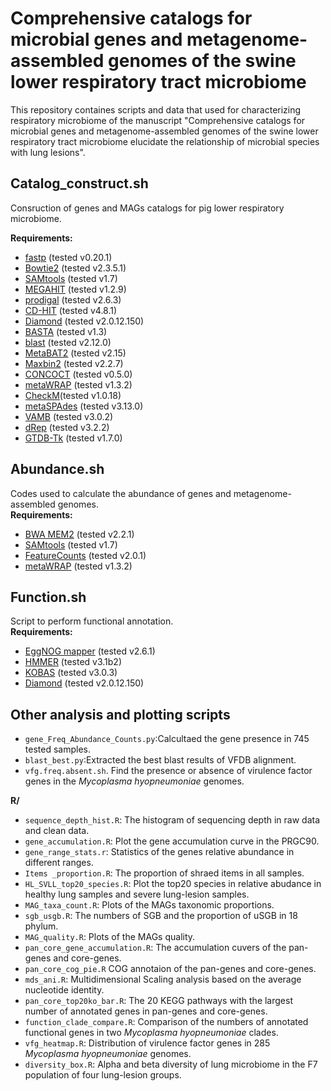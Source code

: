 # Comprehensive catalogs for microbial genes and metagenome-assembled genomes of the swine lower respiratory tract microbiome 
This repository containes scripts and data that used for characterizing respiratory microbiome of the manuscript "Comprehensive catalogs for microbial genes and metagenome-assembled genomes of the swine lower respiratory tract microbiome elucidate the relationship of microbial species with lung lesions".

## Catalog_construct.sh
Consruction of genes  and MAGs catalogs for pig lower respiratory microbiome.

<b>Requirements:</b>
* [fastp](https://github.com/OpenGene/fastp) (tested v0.20.1)
* [Bowtie2](https://github.com/BenLangmead/bowtie2) (tested v2.3.5.1) 
* [SAMtools](https://github.com/samtools/samtools) (tested v1.7)
* [MEGAHIT](https://github.com/voutcn/megahit) (tested v1.2.9)
* [prodigal](https://github.com/hyattpd/Prodigal) (tested v2.6.3)
* [CD-HIT](https://github.com/weizhongli/cdhit) (tested v4.8.1)
* [Diamond](https://github.com/bbuchfink/diamond) (tested v2.0.12.150)
* [BASTA](https://github.com/timkahlke/BASTA) (tested v1.3)
* [blast](https://ftp.ncbi.nlm.nih.gov/blast/executables/blast+/) (tested v2.12.0)
* [MetaBAT2](https://bitbucket.org/berkeleylab/metabat) (tested v2.15)
* [Maxbin2](http://sourceforge.net/projects/maxbin) (tested v2.2.7)
* [CONCOCT](https://github.com/BinPro/CONCOCT) (tested v0.5.0)
* [metaWRAP](https://github.com/bxlab/metaWRAP) (tested v1.3.2)
* [CheckM](https://ecogenomics.github.io/CheckM)(tested v1.0.18)
* [metaSPAdes](https://github.com/ablab/spades) (tested v3.13.0)
* [VAMB](https://github.com/RasmussenLab/vamb) (tested v3.0.2)
* [dRep](https://github.com/MrOlm/drep) (tested v3.2.2)
* [GTDB-Tk](https://github.com/Ecogenomics/GTDBTk) (tested v1.7.0)

## Abundance.sh
Codes used to calculate the abundance of genes and metagenome-assembled genomes.<br> 
<b>Requirements:</b>
* [BWA MEM2](https://github.com/lh3/bwa) (tested v2.2.1) 
* [SAMtools](https://github.com/samtools/samtools) (tested v1.7)
* [FeatureCounts](http://bioinf.wehi.edu.au/featureCounts) (tested v2.0.1)
* [metaWRAP](https://github.com/bxlab/metaWRAP) (tested v1.3.2)
## Function.sh
Script to perform functional annotation.<br> 
<b>Requirements:</b>
* [EggNOG mapper](https://github.com/jhcepas/eggnog-mapper) (tested v2.6.1)	
* [HMMER](https://github.com/guyz/HMM) (tested v3.1b2)
* [KOBAS](http://kobas.cbi.pku.edu.cn/kobas3) (tested v3.0.3)
* [Diamond](https://github.com/bbuchfink/diamond) (tested v2.0.12.150)

## Other analysis and plotting scripts
* `gene_Freq_Abundance_Counts.py`:Calcultaed the gene presence in 745 tested samples. 
* `blast_best.py`:Extracted the best blast results of VFDB alignment.
* `vfg.freq.absent.sh`. Find the presence or absence of virulence factor genes in the *Mycoplasma hyopneumoniae* genomes.

<b>R/</b>
* `sequence_depth_hist.R`: The histogram of sequencing depth in raw data and clean data.
* `gene_accumulation.R`: Plot the gene accumulation curve in the PRGC90.
* `gene_range_stats.r`: Statistics of the genes relative abundance in different ranges.
* `Items _proportion.R`: The proportion of shraed items in all samples.
* `HL_SVLL_top20_species.R`: Plot the top20 species in relative abudance in healthy lung samples and severe lung-lesion samples.
* `MAG_taxa_count.R`: Plots of the MAGs taxonomic proportions.
* `sgb_usgb.R`: The numbers of SGB and the proportion of uSGB in 18 phylum.
* `MAG_quality.R`: Plots of the MAGs quality.
* `pan_core_gene_accumulation.R`: The accumulation cuvers of the pan-genes and core-genes.
* `pan_core_cog_pie.R` COG annotaion of the pan-genes and core-genes.
* `mds_ani.R`:  Multidimensional Scaling analysis based  on the average nucleotide identity.
* `pan_core_top20ko_bar.R`: The 20 KEGG pathways with the largest number of annotated genes in pan-genes and core-genes.
* `function_clade_compare.R`: Comparison of the numbers of annotated functional genes in two *Mycoplasma hyopneumoniae* clades.
* `vfg_heatmap.R`: Distribution of virulence factor genes in 285 *Mycoplasma hyopneumoniae* genomes.
* `diversity_box.R`: Alpha and beta diversity of lung microbiome in the F7 population of four lung-lesion groups.
